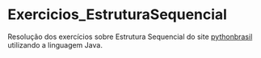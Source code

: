# Exercicios_EstruturaSequencial

Resolução dos exercícios sobre Estrutura Sequencial do site [pythonbrasil](https://wiki.python.org.br/EstruturaSequencial) utilizando a linguagem Java.

